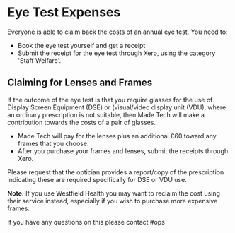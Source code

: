 # Eye Test Expenses

Everyone is able to claim back the costs of an annual eye test. You need to:

- Book the eye test yourself and get a receipt
- Submit the receipt for the eye test through Xero, using the category 'Staff Welfare'.

## Claiming for Lenses and Frames

If the outcome of the eye test is that you require glasses for the use of Display Screen Equipment (DSE) or (visual/video display unit (VDU), where an ordinary prescription is not suitable, then Made Tech will make a contribution towards the costs of a pair of glasses.

- Made Tech will pay for the lenses plus an additional £60 toward any frames that you choose.
- After you purchase your frames and lenses, submit the receipts through Xero.

Please request that the optician provides a report/copy of the prescription indicating these are required specifically for DSE or VDU use.

**Note:** If you use Westfield Health you may want to reclaim the cost using their service instead, especially if you wish to purchase more expensive frames.

If you have any questions on this please contact #ops
